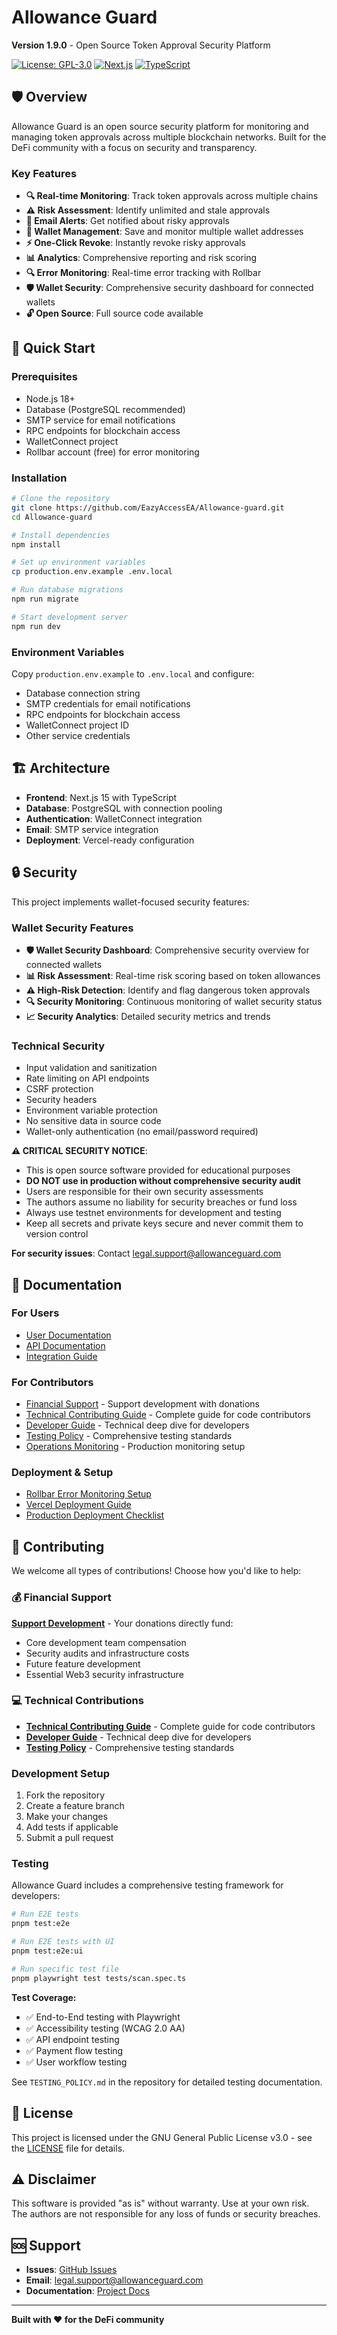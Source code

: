 # Allowance Guard

**Version 1.9.0** - Open Source Token Approval Security Platform

[![License: GPL-3.0](https://img.shields.io/badge/License-GPL--3.0-blue.svg)](https://www.gnu.org/licenses/gpl-3.0)
[![Next.js](https://img.shields.io/badge/Next.js-15.5.2-black)](https://nextjs.org/)
[![TypeScript](https://img.shields.io/badge/TypeScript-5.0-blue)](https://www.typescriptlang.org/)

## 🛡️ Overview

Allowance Guard is an open source security platform for monitoring and managing token approvals across multiple blockchain networks. Built for the DeFi community with a focus on security and transparency.

### Key Features

- **🔍 Real-time Monitoring**: Track token approvals across multiple chains
- **⚠️ Risk Assessment**: Identify unlimited and stale approvals
- **📧 Email Alerts**: Get notified about risky approvals
- **🔗 Wallet Management**: Save and monitor multiple wallet addresses
- **⚡ One-Click Revoke**: Instantly revoke risky approvals
- **📊 Analytics**: Comprehensive reporting and risk scoring
- **🔍 Error Monitoring**: Real-time error tracking with Rollbar
- **🛡️ Wallet Security**: Comprehensive security dashboard for connected wallets
- **🔓 Open Source**: Full source code available

## 🚀 Quick Start

### Prerequisites

- Node.js 18+
- Database (PostgreSQL recommended)
- SMTP service for email notifications
- RPC endpoints for blockchain access
- WalletConnect project
- Rollbar account (free) for error monitoring

### Installation

```bash
# Clone the repository
git clone https://github.com/EazyAccessEA/Allowance-guard.git
cd Allowance-guard

# Install dependencies
npm install

# Set up environment variables
cp production.env.example .env.local

# Run database migrations
npm run migrate

# Start development server
npm run dev
```

### Environment Variables

Copy `production.env.example` to `.env.local` and configure:

- Database connection string
- SMTP credentials for email notifications
- RPC endpoints for blockchain access
- WalletConnect project ID
- Other service credentials

## 🏗️ Architecture

- **Frontend**: Next.js 15 with TypeScript
- **Database**: PostgreSQL with connection pooling
- **Authentication**: WalletConnect integration
- **Email**: SMTP service integration
- **Deployment**: Vercel-ready configuration

## 🔒 Security

This project implements wallet-focused security features:

### Wallet Security Features
- **🛡️ Wallet Security Dashboard**: Comprehensive security overview for connected wallets
- **📊 Risk Assessment**: Real-time risk scoring based on token allowances
- **⚠️ High-Risk Detection**: Identify and flag dangerous token approvals
- **🔍 Security Monitoring**: Continuous monitoring of wallet security status
- **📈 Security Analytics**: Detailed security metrics and trends

### Technical Security
- Input validation and sanitization
- Rate limiting on API endpoints
- CSRF protection
- Security headers
- Environment variable protection
- No sensitive data in source code
- Wallet-only authentication (no email/password required)

**⚠️ CRITICAL SECURITY NOTICE**: 
- This is open source software provided for educational purposes
- **DO NOT use in production without comprehensive security audit**
- Users are responsible for their own security assessments
- The authors assume no liability for security breaches or fund loss
- Always use testnet environments for development and testing
- Keep all secrets and private keys secure and never commit them to version control

**For security issues**: Contact legal.support@allowanceguard.com

## 📖 Documentation

### For Users
- [User Documentation](https://www.allowanceguard.com/docs)
- [API Documentation](https://www.allowanceguard.com/docs/api)
- [Integration Guide](https://www.allowanceguard.com/docs/integration)

### For Contributors
- [Financial Support](https://www.allowanceguard.com/docs/contributing) - Support development with donations
- [Technical Contributing Guide](CONTRIBUTING.md) - Complete guide for code contributors
- [Developer Guide](docs/developer-guide.md) - Technical deep dive for developers
- [Testing Policy](TESTING_POLICY.md) - Comprehensive testing standards
- [Operations Monitoring](docs/ops-monitoring.md) - Production monitoring setup

### Deployment & Setup
- [Rollbar Error Monitoring Setup](ROLLBAR_SETUP.md)
- [Vercel Deployment Guide](VERCEL_ROLLBAR_SETUP.md)
- [Production Deployment Checklist](PRODUCTION_DEPLOYMENT_CHECKLIST.md)

## 🤝 Contributing

We welcome all types of contributions! Choose how you'd like to help:

### 💰 Financial Support
**[Support Development](https://www.allowanceguard.com/docs/contributing)** - Your donations directly fund:
- Core development team compensation
- Security audits and infrastructure costs  
- Future feature development
- Essential Web3 security infrastructure

### 💻 Technical Contributions
- **[Technical Contributing Guide](CONTRIBUTING.md)** - Complete guide for code contributors
- **[Developer Guide](docs/developer-guide.md)** - Technical deep dive for developers
- **[Testing Policy](TESTING_POLICY.md)** - Comprehensive testing standards

### Development Setup

1. Fork the repository
2. Create a feature branch
3. Make your changes
4. Add tests if applicable
5. Submit a pull request

### Testing

Allowance Guard includes a comprehensive testing framework for developers:

```bash
# Run E2E tests
pnpm test:e2e

# Run E2E tests with UI
pnpm test:e2e:ui

# Run specific test file
pnpm playwright test tests/scan.spec.ts
```

**Test Coverage:**
- ✅ End-to-End testing with Playwright
- ✅ Accessibility testing (WCAG 2.0 AA)
- ✅ API endpoint testing
- ✅ Payment flow testing
- ✅ User workflow testing

See `TESTING_POLICY.md` in the repository for detailed testing documentation.

## 📄 License

This project is licensed under the GNU General Public License v3.0 - see the [LICENSE](https://github.com/EazyAccessEA/Allowance-guard/blob/main/LICENSE) file for details.

## ⚠️ Disclaimer

This software is provided "as is" without warranty. Use at your own risk. The authors are not responsible for any loss of funds or security breaches.

## 🆘 Support

- **Issues**: [GitHub Issues](https://github.com/EazyAccessEA/Allowance-guard/issues)
- **Email**: legal.support@allowanceguard.com
- **Documentation**: [Project Docs](https://www.allowanceguard.com/docs)

---

**Built with ❤️ for the DeFi community**